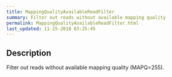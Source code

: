 ```yaml
---
title: MappingQualityAvailableReadFilter
summary: Filter out reads without available mapping quality
permalink: MappingQualityAvailableReadFilter.html
last_updated: 11-25-2018 03:25:45
---
```



## Description

Filter out reads without available mapping quality (MAPQ=255).


